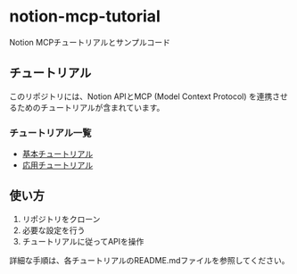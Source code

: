 # notion-mcp-tutorial

Notion MCPチュートリアルとサンプルコード

## チュートリアル

このリポジトリには、Notion APIとMCP (Model Context Protocol) を連携させるためのチュートリアルが含まれています。

### チュートリアル一覧

- [基本チュートリアル](tutorials/basic/)
- [応用チュートリアル](tutorials/advanced/)

## 使い方

1. リポジトリをクローン
2. 必要な設定を行う
3. チュートリアルに従ってAPIを操作

詳細な手順は、各チュートリアルのREADME.mdファイルを参照してください。
